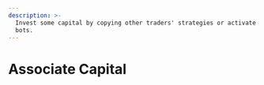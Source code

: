 ```yaml
---
description: >-
  Invest some capital by copying other traders' strategies or activate your own
  bots.
---
```


# Associate Capital

